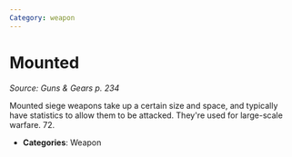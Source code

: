 ```yaml
---
Category: weapon
---
```

# Mounted  
*Source: Guns & Gears p. 234*  

Mounted siege weapons take up a certain size and space, and typically have statistics to allow them to be attacked. They're used for large-scale warfare. 72.

- **Categories**: Weapon
